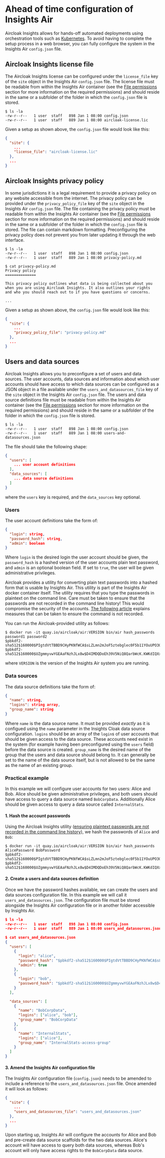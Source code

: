 # Ahead of time configuration of Insights Air

Aircloak Insights allows for hands-off automated deployments using orchestration tools such as
[Kubernetes](https://kubernetes.io/). To avoid having to complete the setup process in a web browser,
you can fully configure the system in the Insights Air `config.json` file.

## Aircloak Insights license file

The Aircloak Insights license can be configured under the `license_file` key of the `site` object in the Insights Air
`config.json` file. The license file must be readable from within the Insights Air container (see the [File permissions](configuration.md#file-permissions) section for more information on the required permissions) and should reside in the same or a subfolder of the folder in which the `config.json` file is stored.

```
$ ls -la
-rw-r--r--   1 user  staff   898 Jan 1 08:00 config.json
-rw-r--r--   1 user  staff   889 Jan 1 08:00 aircloak-license.lic
```

Given a setup as shown above, the `config.json` file would look like this:

```json
{
  "site": {
    ...
    "license_file": "aircloak-license.lic"
  },
  ...
}
```

## Aircloak Insights privacy policy

In some jurisdictions it is a legal requirement to provide a privacy policy on any website accessible from the internet.
The privacy policy can be provided under the `privacy_policy_file` key of the `site` object in the Insights Air
`config.json` file. The file containing the privacy policy must be readable from within the Insights Air container
(see the [File permissions](configuration.md#file-permissions) section for more information on the required permissions) and should reside in the same or a subfolder of the folder in which the `config.json` file is stored. The file can contain markdown formatting.
Preconfiguring the privacy policy does not prevent you from later updating it through the web interface.

```
$ ls -la
-rw-r--r--   1 user  staff   898 Jan 1 08:00 config.json
-rw-r--r--   1 user  staff   889 Jan 1 08:00 privacy-policy.md

$ cat privacy-policy.md
Privacy policy
==============

This privacy policy outlines what data is being collected about you
when you are using Aircloak Insights. It also outlines your rights
and who you should reach out to if you have questions or concerns.

...
```

Given a setup as shown above, the `config.json` file would look like this:

```json
{
  "site": {
    ...
    "privacy_policy_file": "privacy-policy.md"
  },
  ...
}
```

## Users and data sources

Aircloak Insights allows you to preconfigure a set of users and data sources. The user accounts, data sources and information
about which user accounts should have access to which data sources can be configured as a JSON object in a file available
under the `users_and_datasources_file` key of the `site` object in the Insights Air `config.json` file.
The users and data source definitions file must be readable from within the Insights Air container (see the [File permissions](configuration.md#file-permissions) section for more information on the required permissions) and should reside in the same or a subfolder of the folder in which the `config.json` file is stored.

```
$ ls -la
-rw-r--r--   1 user  staff   898 Jan 1 08:00 config.json
-rw-r--r--   1 user  staff   889 Jan 1 08:00 users-and-datasources.json
```

The file should take the following shape:

```json
{
  "users": [
    ... user account definitions
  ],
  "data_sources": [
    ... data source definitions
  ]
}
```

where the `users` key is required, and the `data_sources` key optional.

### Users

The user account definitions take the form of:

```json
{
  "login": string,
  "password_hash": string,
  "admin": boolean
}
```

Where `login` is the desired login the user account should be given,
the `password_hash` is a hashed version of the user accounts plain text password,
and `admin` is an optional boolean field. If set to `true`, the user will be given
administrative privileges.

Aircloak provides a utility for converting plain text passwords into a hashed form that is usable by Insights Air.
This utility is part of the Insights Air docker container itself. The utility requires that you type the passwords
in plaintext on the command line. Care must be taken to ensure that the passwords are not recorded in the command
line history! This would compromise the security of the accounts.
[The following article](https://stackoverflow.com/questions/640403/can-you-prevent-a-command-from-going-into-the-bash-shell-command-history)
explains measures that can be taken to ensure the command is not recorded.

You can run the Aircloak-provided utility as follows:

```
$ docker run -it quay.io/aircloak/air:VERSION bin/air hash_passwords password1 password2
$pbkdf2-sha512$160000$PIgtdVtTBBD9CHyPKNfWCA$sLZLmn2mJoF5ztebglec0F5b11YOuUPO3OipUf8EziOq6fQNxFNeIg8YmMVQhP5YrI4Fai.w2IObrUxCwYWhxA
$pbkdf2-sha512$160000$UZgmmyvwYGEAaFNzhJLx8w$D4IMDQDoEh39V5NiQ8QarbWcK.KWKdIQXxbuXIiqbQshJ6suZdlYO.7keC/9GxaeyXSvdaN9RJv.g7QNsV4RYA
```

where `VERSION` is the version of the Insights Air system you are running.

### Data sources

The data source definitions take the form of:

```json
{
  "name": string,
  "logins": string array,
  "group_name": string
}
```

Where `name` is the data source name. It must be provided _exactly_
as it is configued using the `name` parameter in the Insights Cloak data source configuration.
`logins` should be an array of the `login`s of user accounts that should be given access to the data source.
These accounts need exist in the system (for example having been preconfigured using the `users`
field) before the data source is created.
`group_name` is the desired name of the group that the users and data source should belong to.
It can generally be set to the name of the data source itself, but is not allowed to be the same as the name
of an existing group.

### Practical example

In this example we will configure user accounts for two users: Alice and Bob.
Alice should be given administrative privileges, and both users should have access to query
a data source named `BobCorpData`. Additionally Alice should be given access to query a
data source called `InternalStats`.

#### 1. Hash the account passwords

Using the Aircloak Insights utility ([ensuring plaintext passwords are not recorded in the
command line history](https://stackoverflow.com/questions/640403/can-you-prevent-a-command-from-going-into-the-bash-shell-command-history)),
we hash the passwords of `Alice` and `Bob`:

```
$ docker run -it quay.io/aircloak/air:VERSION bin/air hash_passwords AlicePassword BobPassword
$pbkdf2-sha512$160000$PIgtdVtTBBD9CHyPKNfWCA$sLZLmn2mJoF5ztebglec0F5b11YOuUPO3OipUf8EziOq6fQNxFNeIg8YmMVQhP5YrI4Fai.w2IObrUxCwYWhxA
$pbkdf2-sha512$160000$UZgmmyvwYGEAaFNzhJLx8w$D4IMDQDoEh39V5NiQ8QarbWcK.KWKdIQXxbuXIiqbQshJ6suZdlYO.7keC/9GxaeyXSvdaN9RJv.g7QNsV4RYA
```

#### 2. Create a users and data sources definition

Once we have the password hashes available, we can create the users and data sources configuration file.
In this example we will call it `users_and_datasources.json`. The configuration file must be stored alongside
the Insights Air configuration file or in another folder accessible by Insights Air.

```json
$ ls -la
-rw-r--r--   1 user  staff   898 Jan 1 08:00 config.json
-rw-r--r--   1 user  staff   889 Jan 1 08:00 users_and_datasources.json

$ cat users_and_datasources.json
{
  "users": [
    {
      "login": "alice",
      "password_hash": "$pbkdf2-sha512$160000$PIgtdVtTBBD9CHyPKNfWCA$sLZLmn2mJoF5ztebglec0F5b11YOuUPO3OipUf8EziOq6fQNxFNeIg8YmMVQhP5YrI4Fai.w2IObrUxCwYWhxA",
      "admin": true
    },
    {
      "login": "bob",
      "password_hash": "$pbkdf2-sha512$160000$UZgmmyvwYGEAaFNzhJLx8w$D4IMDQDoEh39V5NiQ8QarbWcK.KWKdIQXxbuXIiqbQshJ6suZdlYO.7keC/9GxaeyXSvdaN9RJv.g7QNsV4RYA"
    }
  ],

  "data_sources": [
    {
      "name": "BobCorpData",
      "logins": ["alice", "bob"],
      "group_name": "BobCorpData"
    },
    {
      "name": "InternalStats",
      "logins": ["alice"],
      "group_name": "InternalStats-access-group"
    }
  ]
}
```

#### 3. Amend the Insights Air configuration file

The Insights Air configuration file (`config.json`) needs to be amended to include a reference to the
`users_and_datasources.json` file. Once amended it will look as follows:


```json
{
  "site": {
    ...
    "users_and_datasources_file": "users_and_datasources.json"
  },
  ...
}
```

Upon starting up, Insights Air will configure the accounts for Alice and Bob and pre-create data source
scaffolds for the two data sources. Alice's account will have access to query both data sources,
whereas Bob's account will only have access rights to the `BobCorpData` data source.
